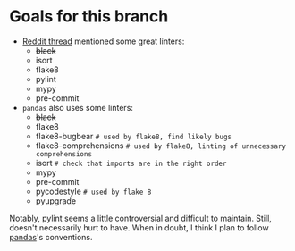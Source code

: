 
# Goals for this branch

- [Reddit thread](https://www.reddit.com/r/Python/comments/vb3tw6/comment/ic6ql46/?utm_source=share&utm_medium=web2x&context=3) mentioned some great linters:
    - ~~black~~
    - isort
    - flake8
    - pylint
    - mypy
    - pre-commit
- `pandas` also uses some linters:
    - ~~black~~
    - flake8
    - flake8-bugbear  `# used by flake8, find likely bugs`
    - flake8-comprehensions  `# used by flake8, linting of unnecessary comprehensions`
    - isort  `# check that imports are in the right order`
    - mypy
    - pre-commit
    - pycodestyle  `# used by flake 8`
    - pyupgrade


Notably, pylint seems a little controversial and difficult to maintain. Still, doesn't necessarily hurt to have. When in doubt, I think I plan to follow [pandas](https://github.com/pandas-dev/pandas)'s conventions.
